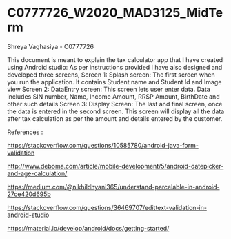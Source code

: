 # C0777726_W2020_MAD3125_MidTerm

Shreya Vaghasiya - C0777726


This document is meant to explain the tax calculator app that I have created using Android studio:
As per instructions provided I have also designed and developed three screens,
Screen 1: Splash screen: The first screen when you run the application. It contains Student name and Student Id and Image view 
Screen 2: DataEntry screen: This screen lets user enter data. Data includes SIN number, Name, Income Amount, RRSP Amount, BirthDate and other such details
Screen 3: Display Screen: The last and final screen, once the data is entered in the second screen. This screen will display all the data after tax calculation as per the amount and details entered by the customer.


References : 

https://stackoverflow.com/questions/10585780/android-java-form-validation

http://www.deboma.com/article/mobile-development/5/android-datepicker-and-age-calculation/

https://medium.com/@nikhildhyani365/understand-parcelable-in-android-27ce420d695b

https://stackoverflow.com/questions/36469707/edittext-validation-in-android-studio

https://material.io/develop/android/docs/getting-started/
